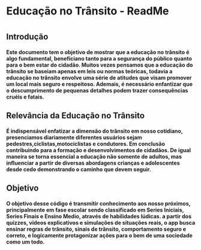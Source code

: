 <h1>Educação no Trânsito - ReadMe <h1>
  <h2>Introdução</h2>
    <h4>
    Este documento tem o objetivo de mostrar que a educação no trânsito é algo fundamental, beneficiano tanto para a segurança do público quanto para o bem estar do cidadão.
    Muitos vezes pensamos que a educação do trânsito se baseiam apenas em leis ou normas teóricas, todavia a educação no trânsito envolve uma série de atitudes que visam promover um local mais seguro e respeitoso.
    Ademais, é necessário enfantizar que o descumprimento de pequenas detalhes podem trazer consequências cruéis e fatais.
    </h4>
  <h2>Relevância da Educação no Trânsito</h2>
    <h4>
    É indispensável enfatizar a dimensão do trânsito em nosso cotidiano, presenciamos diariamente diferentes usuários sejam pedestres,ciclistas,motociclistas e condutores.
    Em conclusão contribuindo para a formação e desenvolvimentos de cidadãos. De igual maneira se torna essencial a educação não somente de adultos, mas influenciar a partir de diversas abordagens crianças e adolescentes 
    desde cedo demonstrando o caminho que devem seguir.
    </h4>
    <h2>Objetivo</h2>
      <h4>
  O objetivo desse código é transmitir conhecimento aos nosso próximos, principalmente em fase escolar sendo classificado em Series Iniciais, Series Finais e Ensino Medio, através de habilidades lúdicas.
   a partir dos quizzes, vídeos explicativos e simulações de situações reais, o app busca ensinar regras de trânsito, sinais de trânsito, comportamento seguro e correto, e logicamente protagonizar ações para o bem de uma sociedade como um todo.
    </h4>

 




